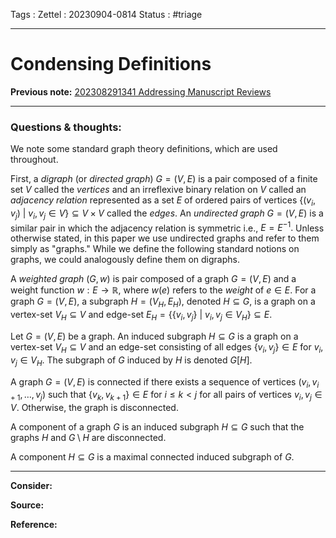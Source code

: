 Tags :
Zettel :  20230904-0814
Status : #triage 

-----

# Condensing Definitions

**Previous note:** [202308291341 Addressing Manuscript Reviews](202308291341%20Addressing%20Manuscript%20Reviews.md)

-----

### Questions & thoughts:

We note some standard graph theory definitions, which are used throughout.

First, a *digraph* (or *directed graph*) $G=(V,E)$ is a pair composed of a finite set $V$ called the *vertices* and an irreflexive binary relation on $V$ called an *adjacency relation* represented as a set $E$ of ordered pairs of vertices $\{(v_i, v_j)~|~v_i, v_j \in V\} \subseteq V\times V$ called the *edges*. An *undirected graph* $G=(V,E)$ is a similar pair in which the adjacency relation is symmetric i.e., $E=E^{-1}.$ Unless otherwise stated, in this paper we use undirected graphs and refer to them simply as "graphs." While we define the following standard notions on graphs, we could analogously define them on digraphs.

A *weighted graph* $(G, w)$ is pair composed of a graph $G=(V, E)$ and a weight function $w:E\rightarrow\mathbb{R}$, where $w(e)$ refers to the *weight* of $e\in E.$
For a graph $G=(V, E),$ a subgraph $H=(V_H, E_H)$, denoted $H\subseteq G$, is a graph on a vertex-set $V_H\subseteq V$ and edge-set $E_H=\{\{v_i, v_j\}~|~v_i, v_j\in V_H\}\subseteq E.$

Let $G=(V, E)$ be a graph. An induced subgraph $H\subseteq G$ is a graph on a vertex-set $V_H\subseteq V$ and an edge-set consisting of all edges $\{v_i, v_j\} \in E$ for $v_i, v_j\in V_H$. The subgraph of $G$ induced by $H$ is denoted $G[H].$

A graph $G=(V, E)$ is connected if there exists a sequence of vertices $(v_i, v_{i+1}, \dots, v_{j})$ such that $\{v_k, v_{k+1}\}\in E \textrm{ for } i\leq k < j$ for all pairs of vertices $v_i, v_j\in V$. Otherwise, the graph is disconnected. 

A component of a graph $G$ is an induced subgraph $H\subseteq G$ such that the graphs $H$ and $G\setminus H$ are disconnected.

A component $H\subseteq G$ is a maximal connected induced subgraph of $G.$


-----
 
**Consider:**


**Source:** 


**Reference:** 
